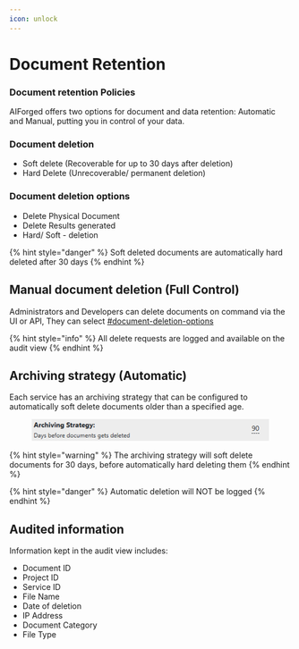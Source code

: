 ```yaml
---
icon: unlock
---
```


# Document Retention

### Document retention Policies

AIForged offers two options for document and data retention: Automatic and Manual, putting you in control of your data.

### Document deletion

* Soft delete (Recoverable for up to 30 days after deletion)
* Hard Delete (Unrecoverable/ permanent deletion)

### Document deletion options

* Delete Physical Document
* Delete Results generated
* Hard/ Soft - deletion

{% hint style="danger" %}
Soft deleted documents are automatically hard deleted after 30 days
{% endhint %}

## Manual document deletion (Full Control)

Administrators and Developers can delete documents on command via the UI or API, They can select [#document-deletion-options](document-retention.md#document-deletion-options "mention")

{% hint style="info" %}
All delete requests are logged and available on the audit view
{% endhint %}

## Archiving strategy (Automatic)

Each service has an archiving strategy that can be configured to automatically soft delete documents older than a specified age.

<div align="left"><figure><img src="../.gitbook/assets/image.png" alt=""><figcaption></figcaption></figure></div>

{% hint style="warning" %}
The archiving strategy will soft delete documents for 30 days, before automatically hard deleting them
{% endhint %}

{% hint style="danger" %}
Automatic deletion will NOT be logged
{% endhint %}

## Audited information

Information kept in the audit view includes:

* Document ID
* Project ID
* Service ID
* File Name
* Date of deletion
* IP Address
* Document Category
* File Type
